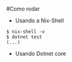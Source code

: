 #Como rodar

* Usando a Nix-Shell
```
$ nix-shell -v
$ dotnet test
(...)

```

* Usando Dotnet core
